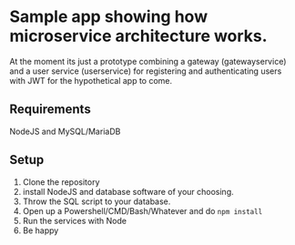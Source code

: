# Sample app showing how microservice architecture works. 

At the moment its just a prototype combining a gateway (gatewayservice) and a user service (userservice) for registering and authenticating users with JWT for the hypothetical app to come. 

## Requirements
NodeJS and MySQL/MariaDB 

## Setup
1. Clone the repository 
2. install NodeJS and database software of your choosing. 
3. Throw the SQL script to your database. 
4. Open up a Powershell/CMD/Bash/Whatever and do `npm install`
5. Run the services with Node 
6. Be happy 


 
